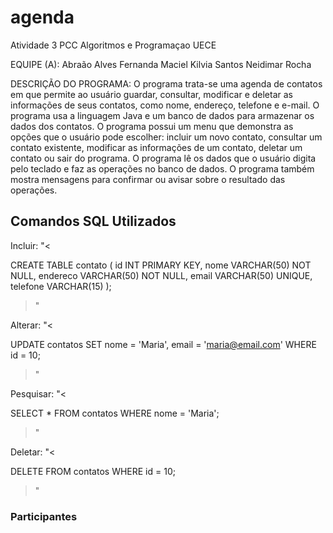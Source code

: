# agenda
Atividade 3 PCC Algoritmos e Programaçao UECE

EQUIPE (A): Abraão Alves
		        Fernanda Maciel
		        Kilvia Santos
		        Neidimar Rocha

DESCRIÇÃO DO PROGRAMA: O programa trata-se uma agenda de contatos em que permite ao usuário guardar, consultar, modificar e deletar as informações de seus contatos, como nome, endereço, telefone e e-mail. O programa usa a linguagem Java e um banco de dados para armazenar os dados dos contatos. O programa possui um menu que demonstra as opções que o usuário pode escolher: incluir um novo contato, consultar um contato existente, modificar as informações de um contato, deletar um contato ou sair do programa. O programa lê os dados que o usuário digita pelo teclado e faz as operações no banco de dados. O programa também mostra mensagens para confirmar ou avisar sobre o resultado das operações. 


## Comandos SQL Utilizados

Incluir: "<

  CREATE TABLE contato (
    id INT PRIMARY KEY,
    nome VARCHAR(50) NOT NULL,
    endereco VARCHAR(50) NOT NULL,
    email VARCHAR(50) UNIQUE,
    telefone VARCHAR(15)
  );

>"

Alterar: "<

  UPDATE contatos
  SET nome = 'Maria', email = 'maria@email.com'
  WHERE id = 10;

>"

Pesquisar: "<

  SELECT * FROM contatos WHERE nome = 'Maria';

>"

Deletar: "<

  DELETE FROM contatos WHERE id = 10;

>"


### Participantes
